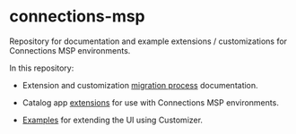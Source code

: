 # connections-msp

Repository for documentation and example extensions / customizations for Connections MSP environments.

In this repository:

- Extension and customization [migration process](doc) documentation.

- Catalog app [extensions](appcatalog-v3) for use with Connections MSP environments.

- [Examples](customizations) for extending the UI using Customizer. 